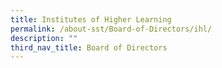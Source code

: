 ```yaml
---
title: Institutes of Higher Learning
permalink: /about-sst/Board-of-Directors/ihl/
description: ""
third_nav_title: Board of Directors
---
```








